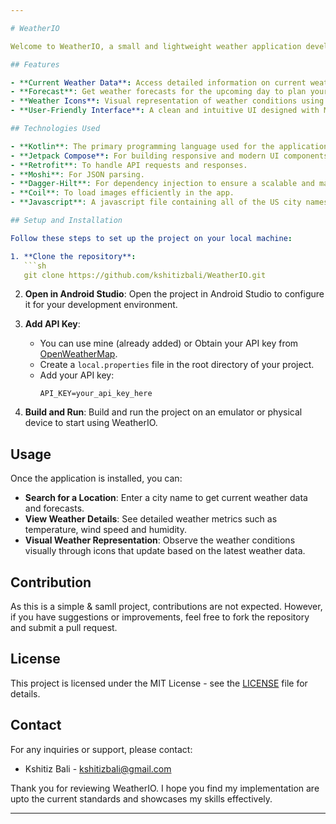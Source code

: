 ```yaml
---

# WeatherIO

Welcome to WeatherIO, a small and lightweight weather application developed as a simple project. This project leverages the OpenWeatherMap API to deliver up-to-date weather forecasts  for any location in the USA.

## Features

- **Current Weather Data**: Access detailed information on current weather conditions, including temperature, humidity, wind speed, and atmospheric pressure.
- **Forecast**: Get weather forecasts for the upcoming day to plan your next day efficiently.
- **Weather Icons**: Visual representation of weather conditions using icons that adjust based on the weather data.
- **User-Friendly Interface**: A clean and intuitive UI designed with Material Design principles to enhance user experience.

## Technologies Used

- **Kotlin**: The primary programming language used for the application.
- **Jetpack Compose**: For building responsive and modern UI components.
- **Retrofit**: To handle API requests and responses.
- **Moshi**: For JSON parsing.
- **Dagger-Hilt**: For dependency injection to ensure a scalable and maintainable codebase.
- **Coil**: To load images efficiently in the app.
- **Javascript**: A javascript file containing all of the US city names for using in search bar (Hence the project language contains javascript.)

## Setup and Installation

Follow these steps to set up the project on your local machine:

1. **Clone the repository**:
   ```sh
   git clone https://github.com/kshitizbali/WeatherIO.git
   ```

2. **Open in Android Studio**: Open the project in Android Studio to configure it for your development environment.

3. **Add API Key**:
   - You can use mine (already added) or Obtain your API key from [OpenWeatherMap](https://home.openweathermap.org/users/sign_up).
   - Create a `local.properties` file in the root directory of your project.
   - Add your API key:
     ```properties
     API_KEY=your_api_key_here
     ```

4. **Build and Run**: Build and run the project on an emulator or physical device to start using WeatherIO.

## Usage

Once the application is installed, you can:
- **Search for a Location**: Enter a city name to get current weather data and forecasts.
- **View Weather Details**: See detailed weather metrics such as temperature, wind speed and humidity.
- **Visual Weather Representation**: Observe the weather conditions visually through icons that update based on the latest weather data.

## Contribution

As this is a simple & samll project, contributions are not expected. However, if you have suggestions or improvements, feel free to fork the repository and submit a pull request.

## License

This project is licensed under the MIT License - see the [LICENSE](LICENSE) file for details.

## Contact

For any inquiries or support, please contact:
- Kshitiz Bali - [kshitizbali@gmail.com](mailto:kshitizbali@gmail.com)

Thank you for reviewing WeatherIO. I hope you find my implementation are upto the current standards and showcases my skills effectively.

---
```

